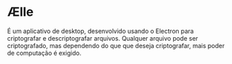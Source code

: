 # Ælle

É um aplicativo de desktop, desenvolvido usando o Electron para criptografar e descriptografar arquivos. Qualquer arquivo pode ser criptografado, mas dependendo do que que deseja criptografar, mais poder de computação é exigido. 


  

